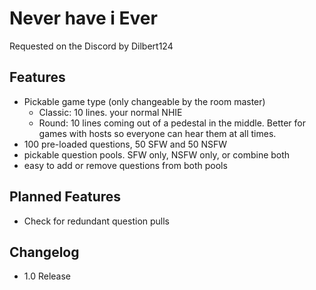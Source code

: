 # Never have i Ever
Requested on the Discord by Dilbert124

## Features
- Pickable game type (only changeable by the room master)
  - Classic: 10 lines. your normal NHIE
  - Round: 10 lines coming out of a pedestal in the middle. Better for games with hosts so everyone can hear them at all times.
- 100 pre-loaded questions, 50 SFW and 50 NSFW
- pickable question pools. SFW only, NSFW only, or combine both
- easy to add or remove questions from both pools

## Planned Features
- Check for redundant question pulls

## Changelog
- 1.0 Release
